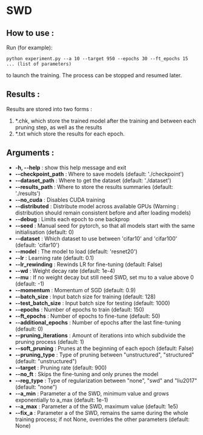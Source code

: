 # SWD


## How to use :

Run (for example):

    python experiment.py --a 10 --target 950 --epochs 30 --ft_epochs 15 ... (list of parameters)
    
to launch the training. The process can be stopped and resumed later.

## Results :

Results are stored into two forms : 
1) *.chk, which store the trained model after the training and between each pruning step, as well as the results
2) *.txt which store the results for each epoch.

## Arguments :

* **-h, --help** : show this help message and exit
* **--checkpoint_path** : Where to save models (default: './checkpoint')
* **--dataset_path** : Where to get the dataset (default: './dataset')
* **--results_path** : Where to store the results summaries (default: './results')
* **--no_cuda** : Disables CUDA training
* **--distributed** : Distribute model across available GPUs (Warning : distribution should remain consistent before and after loading models)
* **--debug** : Limits each epoch to one backprop
* **--seed** : Manual seed for pytorch, so that all models start with the same initialisation (default: 0)
* **--dataset** : Which dataset to use between 'cifar10' and 'cifar100' (default: 'cifar10')
* **--model** : The model to load (default: 'resnet20')
* **--lr** : Learning rate (default: 0.1)
* **--lr_rewinding** : Rewinds LR for fine-tuning (default: False)
* **--wd** : Weight decay rate (default: 1e-4)
* **--mu** : If no weight decay but still need SWD, set mu to a value above 0 (default: -1)
* **--momentum** : Momentum of SGD (default: 0.9)
* **--batch_size** : Input batch size for training (default: 128)
* **--test_batch_size** : Input batch size for testing (default: 1000)
* **--epochs** : Number of epochs to train (default: 150)
* **--ft_epochs** : Number of epochs to fine-tune (default: 50)
* **--additional_epochs** : Number of epochs after the last fine-tuning (default: 0)
* **--pruning_iterations** : Amount of iterations into which subdivide the pruning process (default: 1)
* **--soft_pruning** : Prunes at the beginning of each epoch (default: False)
* **--pruning_type** : Type of pruning between "unstructured", "structured" (default: "unstructured")
* **--target** : Pruning rate (default: 900)
* **--no_ft** : Skips the fine-tuning and only prunes the model
* **--reg_type** : Type of regularization between "none", "swd" and "liu2017" (default: "none")
* **--a_min** : Parameter a of the SWD, minimum value and grows exponentially to a_max (default: 1e-1)
* **--a_max** : Parameter a of the SWD, maximum value (default: 1e5)
* **--fix_a** : Parameter a of the SWD, remains the same during the whole training process; if not None, overrides the other parameters (default: None)
